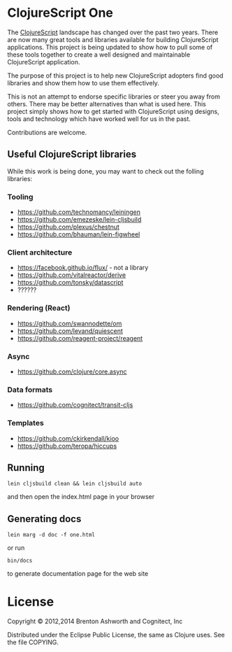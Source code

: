 # ClojureScript One

The [ClojureScript][] landscape has changed over the past two
years. There are now many great tools and libraries available for
building ClojureScript applications. This project is being updated to
show how to pull some of these tools together to create a well
designed and maintainable ClojureScript application.

The purpose of this project is to help new ClojureScript adopters find
good libraries and show them how to use them effectively.

This is not an attempt to endorse specific libraries or steer you away
from others. There may be better alternatives than what is used
here. This project simply shows how to get started with ClojureScript
using designs, tools and technology which have worked well for us in
the past.

Contributions are welcome.


## Useful ClojureScript libraries

While this work is being done, you may want to check out the folling libraries:


### Tooling

* https://github.com/technomancy/leiningen
* https://github.com/emezeske/lein-cljsbuild
* https://github.com/plexus/chestnut
* https://github.com/bhauman/lein-figwheel


### Client architecture

* https://facebook.github.io/flux/ - not a library
* https://github.com/vitalreactor/derive
* https://github.com/tonsky/datascript
* ??????


### Rendering (React)

* https://github.com/swannodette/om
* https://github.com/levand/quiescent
* https://github.com/reagent-project/reagent


### Async

* https://github.com/clojure/core.async


### Data formats

* https://github.com/cognitect/transit-cljs


### Templates

* https://github.com/ckirkendall/kioo
* https://github.com/teropa/hiccups


## Running

```
lein cljsbuild clean && lein cljsbuild auto
```

and then open the index.html page in your browser


## Generating docs

```
lein marg -d doc -f one.html
```

or run

```
bin/docs
```

to generate documentation page for the web site


# License

Copyright © 2012,2014 Brenton Ashworth and Cognitect, Inc

Distributed under the Eclipse Public License, the same as Clojure uses. See the file COPYING.

[ClojureScript]: https://github.com/clojure/clojurescript
[lein]: https://github.com/technomancy/leiningen
[wiki]: https://github.com/brentonashworth/one/wiki
[website]: http://clojurescriptone.com
[issues]: https://github.com/brentonashworth/one/issues

